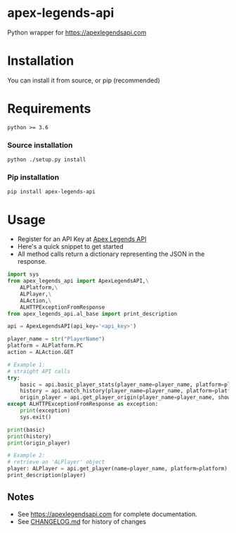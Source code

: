 # apex-legends-api
Python wrapper for https://apexlegendsapi.com

# Installation
You can install it from source, or pip (recommended)
# Requirements
`python >= 3.6`
### Source installation
`python ./setup.py install`
### Pip installation
`pip install apex-legends-api`

# Usage
* Register for an API Key at [Apex Legends API](https://apexlegendsapi.com)
* Here's a quick snippet to get started
* All method calls return a dictionary representing the JSON in the response.

```python
import sys
from apex_legends_api import ApexLegendsAPI,\
    ALPlatform,\
    ALPlayer,\
    ALAction,\
    ALHTTPExceptionFromResponse
from apex_legends_api.al_base import print_description

api = ApexLegendsAPI(api_key='<api_key>')

player_name = str("PlayerName")
platform = ALPlatform.PC
action = ALAction.GET

# Example 1:
# straight API calls
try:
    basic = api.basic_player_stats(player_name=player_name, platform=platform)
    history = api.match_history(player_name=player_name, platform=platform, action=action)
    origin_player = api.get_player_origin(player_name=player_name, show_all_hits=True)
except ALHTTPExceptionFromResponse as exception:
    print(exception)
    sys.exit()

print(basic)
print(history)
print(origin_player)

# Example 2:
# retrieve an 'ALPlayer' object
player: ALPlayer = api.get_player(name=player_name, platform=platform)
print_description(player)

```
## Notes
- See https://apexlegendsapi.com for complete documentation.
- See [CHANGELOG.md](CHANGELOG.md) for history of changes